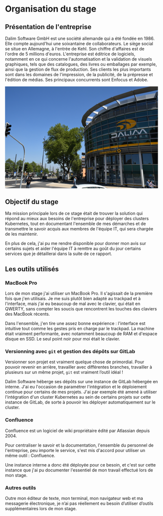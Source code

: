 # Organisation du stage

## Présentation de l'entreprise

Dalim Software GmbH est une société allemande qui a été fondée en 1986.
Elle compte aujourd'hui une soixantaine de collaborateurs.
Le siège social se situe en Allemagne, à l'entrée de Kehl.
Son chiffre d'affaires est de l'ordre de 5 millions d'euros.
L'entreprise est éditrice de logiciels, notamment en ce qui concerne l'automatisation et la validation de visuels graphiques, tels que des catalogues, des livres ou emballages par exemple, ainsi que la gestion de flux de production.
Ses clients les plus importants sont dans les domaines de l'impression, de la publicité, de la prépresse et l'édition de médias.
Ses principaux concurrents sont Enfocus et Adobe.

![Siège de Dalim Software à Kehl](./images/dalim.jpg)

## Objectif du stage

Ma mission principale lors de ce stage était de trouver la solution qui répond au mieux aux besoins de l'entreprise pour déployer des clusters Kubernetes, tout en documentant l'ensemble de mes démarches et de transmettre le savoir acquis aux membres de l'équipe IT, qui sera chargée de les maintenir.

En plus de cela, j'ai pu me rendre disponible pour donner mon avis sur certains sujets et aider l'équipe IT à remttre au goût du jour certains services que je détaillerai dans la suite de ce rapport.

## Les outils utilisés

### MacBook Pro

Lors de mon stage j'ai utiliser un MacBook Pro. Il s'agissait de la première fois que j'en utilisais.
Je me suis plutôt bien adapté au trackpad et à l'interface, mais j'ai eu beaucoup de mal avec le clavier, qui était en QWERTY, sans compter les soucis que rencontrent les touches des claviers des MacBook récents.

Dans l'ensemble, j'en tire une assez bonne expérience : l'interface est intuitive tout comme les gestes pris en charge par le trackpad.
La machine était vraiment performante, avec notamment beaucoup de RAM et d'espace disque en SSD.
Le seul point noir pour moi était le clavier.

### Versionning avec `git` et gestion des dépôts sur GitLab

Versionner son projet est vraiment quelque chose de primordial. Pour pouvoir revenir en arrière, travailler avec différentes branches, travailler à plusieurs sur un même projet, `git` est vraiment l’outil idéal !

Dalim Software héberge ses dépôts sur une instance de GitLab hébergée en interne.
J'ai eu l'occasion de paramétrer l'intégration et le déploiement continue pour certains de mes projets.
J'ai par exemple été amené à utiliser l'intégration d'un cluster Kubernetes au sein de certains projets sur cette instance de GitLab, de sorte à pouvoir les déployer automatiquement sur le cluster.

### Confluence

Confluence est un logiciel de wiki propriétaire édité par Atlassian depuis 2004.

Pour centraliser le savoir et la documentation, l'ensemble du personnel de l'entreprise, peu importe le service, s'est mis d'accord pour utiliser un même outil : Confluence.

Une instance interne a donc été déployée pour ce besoin, et c'est sur cette instance que j'ai pu documenter l'essentiel de mon travail effectué lors de mon stage.

### Autres outils

Outre mon éditeur de texte, mon terminal, mon navigateur web et ma messagerie électronique, je n’ai pas réellement eu besoin d’utiliser d’outils supplémentaires lors de mon stage.
